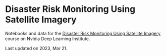 # Disaster Risk Monitoring Using Satellite Imagery

Notebooks and data for the [Disaster Risk Monitoring Using Satellite Imagery](https://courses.nvidia.com/courses/course-v1:DLI+S-ES-01+V1/course/) course on Nvidia Deep Learning Institute.

Last updated on 2023, Mar 21.